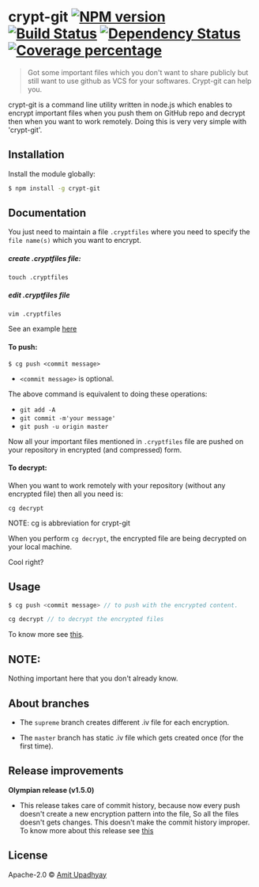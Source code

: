 # crypt-git [![NPM version][npm-image]][npm-url] [![Build Status][travis-image]][travis-url] [![Dependency Status][daviddm-image]][daviddm-url] [![Coverage percentage][coveralls-image]][coveralls-url]
> Got some important files which you don't want to share publicly but still want to use github as VCS for your softwares. Crypt-git can help you.


crypt-git is a command line utility written in node.js which enables to encrypt important files when you push them on GitHub repo and decrypt then when you want to work remotely. Doing this is very very simple with 'crypt-git'.

## Installation

Install the module globally:

```sh
$ npm install -g crypt-git
```

## Documentation

You just need to maintain a file `.cryptfiles` where you need to specify the `file name(s)` which you want to encrypt.

##### create .cryptfiles file:
`touch .cryptfiles`

##### edit .cryptfiles file
`vim .cryptfiles`

See an example [here](https://github.com/amit-upadhyay-IT/crypt-git/blob/master/.cryptfiles)


#### To push:
```
$ cg push <commit message>
```

- `<commit message>` is optional.

The above command is equivalent to doing these operations:

- `git add -A`
- `git commit -m'your message'`
- `git push -u origin master`

Now all your important files mentioned in `.cryptfiles` file are pushed on your repository in encrypted (and compressed) form.

#### To decrypt:

When you want to work remotely with your repository (without any encrypted file) then all you need is:
```
cg decrypt
```
NOTE: cg is abbreviation for crypt-git

When you perform `cg decrypt`, the encrypted file are being decrypted on your local machine.

Cool right?

## Usage

```js
$ cg push <commit message> // to push with the encrypted content.

cg decrypt // to decrypt the encrypted files
```
To know more see [this](https://github.com/amit-upadhyay-IT/crypt-git#documentation).


## NOTE:

Nothing important here that you don't already know.

## About branches

- The `supreme` branch creates different .iv file for each encryption.

- The `master` branch has static .iv file which gets created once (for the first time).

## Release improvements

**Olympian release (v1.5.0)**
- This release takes care of commit history, because now every push doesn't create a new encryption pattern into the file, So all the files doesn't gets changes. This doesn't make the commit history improper. To know more about this release see [this](https://github.com/amit-upadhyay-IT/crypt-git/releases/tag/v1.5.0)


## License

Apache-2.0 © [Amit Upadhyay](https://github.com/amit-upadhyay-IT)


[npm-image]: https://badge.fury.io/js/crypt-git.svg
[npm-url]: https://npmjs.org/package/crypt-git
[travis-image]: https://travis-ci.org/amit-upadhyay-it/crypt-git.svg?branch=master
[travis-url]: https://travis-ci.org/amit-upadhyay-it/crypt-git
[daviddm-image]: https://david-dm.org/amit-upadhyay-it/crypt-git.svg?theme=shields.io
[daviddm-url]: https://david-dm.org/amit-upadhyay-it/crypt-git
[coveralls-image]: https://coveralls.io/repos/amit-upadhyay-it/crypt-git/badge.svg
[coveralls-url]: https://coveralls.io/r/amit-upadhyay-it/crypt-git
